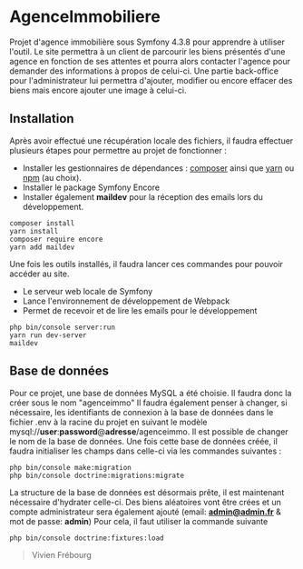 # AgenceImmobiliere

Projet d'agence immobilière sous Symfony 4.3.8 pour apprendre à utiliser l'outil. 
Le site permettra à un client de parcourir les biens présentés d'une agence en fonction de ses attentes et pourra alors contacter l'agence pour demander des informations à propos de celui-ci.
Une partie back-office pour l'administrateur lui permettra d'ajouter, modifier ou encore effacer des biens mais encore ajouter une image à celui-ci.

## Installation

Après avoir effectué une récupération locale des fichiers, il faudra effectuer plusieurs étapes pour permettre au projet de fonctionner :
- Installer les gestionnaires de dépendances : [composer](https://getcomposer.org/download/) ainsi que [yarn](https://yarnpkg.com/fr/docs/install#windows-stable) ou [npm](https://www.npmjs.com/) (au choix).
- Installer le package Symfony Encore
- Installer également **maildev** pour la réception des emails lors du développement.

```
composer install
yarn install
composer require encore
yarn add maildev
```

Une fois les outils installés, il faudra lancer ces commandes pour pouvoir accéder au site.
- Le serveur web locale de Symfony 
- Lance l'environnement de développement de Webpack
- Permet de recevoir et de lire les emails pour le développement

```
php bin/console server:run
yarn run dev-server
maildev
```

## Base de données
Pour ce projet, une base de données MySQL a été choisie. Il faudra donc la créer sous le nom "agenceimmo"
Il faudra également penser à changer, si nécessaire, les identifiants de connexion à la base de données dans le fichier .env à la racine du projet en suivant le modèle mysql://**user**:**password**@**adresse**/agenceimmo. Il est possible de changer le nom de la base de données.
Une fois cette base de données créée, il faudra initialiser les champs dans celle-ci via les commandes suivantes :
```
php bin/console make:migration
php bin/console doctrine:migrations:migrate
```

La structure de la base de données est désormais prête, il est maintenant nécessaire d'hydrater celle-ci. 
Des biens aléatoires vont être crées et un compte administrateur sera également ajouté (email: **admin@admin.fr** & mot de passe: **admin**)
Pour cela, il faut utiliser la commande suivante
```
php bin/console doctrine:fixtures:load
```

> Vivien Frébourg
